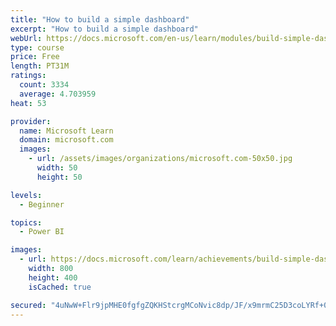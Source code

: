 ```yaml
---
title: "How to build a simple dashboard"
excerpt: "How to build a simple dashboard"
webUrl: https://docs.microsoft.com/en-us/learn/modules/build-simple-dashboard/
type: course
price: Free
length: PT31M
ratings:
  count: 3334
  average: 4.703959
heat: 53

provider:
  name: Microsoft Learn
  domain: microsoft.com
  images:
    - url: /assets/images/organizations/microsoft.com-50x50.jpg
      width: 50
      height: 50

levels:
  - Beginner

topics:
  - Power BI

images:
  - url: https://docs.microsoft.com/learn/achievements/build-simple-dashboard-social.png
    width: 800
    height: 400
    isCached: true

secured: "4uNwW+Flr9jpMHE0fgfgZQKHStcrgMCoNvic8dp/JF/x9mrmC25D3coLYRf+01+VMGkA4aqx1QnMIbAL0dhBDKKiNiqPRtwsydKmzOf7ALG9VbrGb3R0S4DAIzGcIQOCN10w91F/Q3d3Uq5s8SwwBG7hZEhYJwgBwXPUq7Rr4iDRE55AGHC5khPrgQUoANiPD+TrFtkAvRebynbRdR4yDlzFsC0yZBiYcs/ELPY1DFv4JXYjfjnJQAoQDNvAiwPhxHJbCx2f/UKe+/rYN4jAzixwxblIyExiTnTJZ+7o9qWIAoE8oi6SuKrUQk+zLlyxydV5jEQyW85p0T8fiR/0rvog6cOzjxQLyK71hkCNClwFPEBO4ZKa93fwZvG5bzdMhRcfPhr2Q/zH9n9q6DqnTRMKmsq/2/ygaNoXsxKjE1o=;xUq2EooKCwL69XP9WN1Jzw=="
---
```


